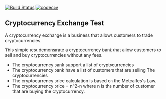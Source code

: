 [![Build Status](https://img.shields.io/travis/GhassanGuessous/cryptocurrency-exchange.svg?style=flat)](https://travis-ci.org/GhassanGuessous/cryptocurrency-exchange)
[![codecov](https://img.shields.io/codecov/c/github/GhassanGuessous/cryptocurrency-exchange.svg?style=flat)](https://codecov.io/gh/GhassanGuessous/cryptocurrency-exchange/branch/master)

Cryptocurrency Exchange Test
-----

A cryptocurrency exchange is a business that allows customers to trade cryptocurrencies.

This simple test demonstrate a cryptocurrency bank that allow customers to sell and buy cryptocurrencies without any fees.

- The cryptocurrency bank support a list of cryptocurrencies
- The cryptocurrency bank have a list of customers that are selling The cryptocurrencies
- The cryptocurrency price calculation is based on the Metcalfes's Law.
- The cryptocurrency price = n^2-n where n is the number of customer that are buying the cryptocurrency.

